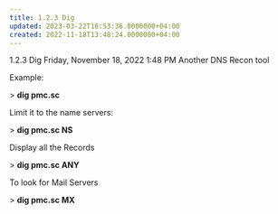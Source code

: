 ```yaml
---
title: 1.2.3 Dig
updated: 2023-03-22T16:53:36.0000000+04:00
created: 2022-11-18T13:48:24.0000000+04:00
---
```


1.2.3 Dig
Friday, November 18, 2022
1:48 PM
Another DNS Recon tool

Example:

\> **dig pmc.sc**

Limit it to the name servers:

\> **dig pmc.sc NS**

Display all the Records

\> **dig pmc.sc ANY**

To look for Mail Servers

\> **dig pmc.sc MX**
